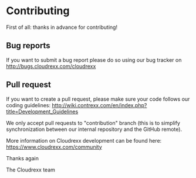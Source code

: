 # Contributing

First of all: thanks in advance for contributing!

## Bug reports
If you want to submit a bug report please do so using our bug tracker on http://bugs.cloudrexx.com/cloudrexx

## Pull request
If you want to create a pull request, please make sure your code follows our coding guidelines: http://wiki.contrexx.com/en/index.php?title=Development_Guidelines

We only accept pull requests to "contribution" branch (this is to simplify synchronization between our internal repository and the GitHub remote).

More information on Cloudrexx development can be found here: https://www.cloudrexx.com/community

Thanks again

The Cloudrexx team
